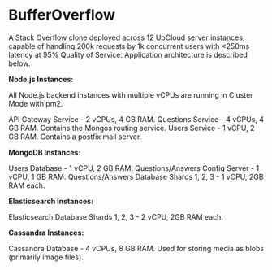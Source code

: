 # BufferOverflow

A Stack Overflow clone deployed across 12 UpCloud server instances, capable of handling 200k requests by 1k concurrent users with <250ms latency at 95% Quality of Service. Application architecture is described below.

**Node.js Instances:**

All Node.js backend instances with multiple vCPUs are running in Cluster Mode with pm2.

API Gateway Service - 2 vCPUs, 4 GB RAM. 
Questions Service - 4 vCPUs, 4 GB RAM. Contains the Mongos routing service. 
Users Service - 1 vCPU, 2 GB RAM. Contains a postfix mail server.

**MongoDB Instances:**

Users Database - 1 vCPU, 2 GB RAM.
Questions/Answers Config Server - 1 vCPU, 1 GB RAM.
Questions/Answers Database Shards 1, 2, 3 - 1 vCPU, 2GB RAM each.

**Elasticsearch Instances:**

Elasticsearch Database Shards 1, 2, 3 - 2 vCPU, 2GB RAM each.

**Cassandra Instances:**

Cassandra Database - 4 vCPUs, 8 GB RAM. Used for storing media as blobs (primarily image files). 


